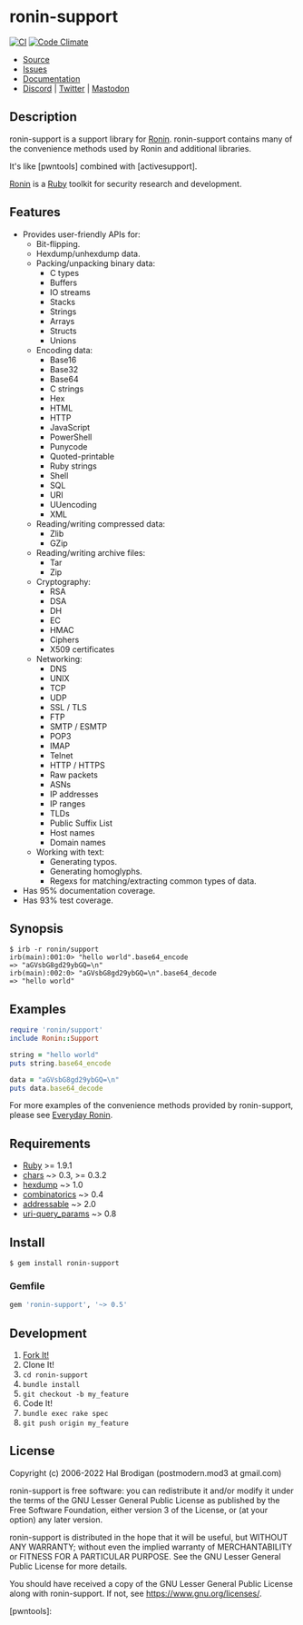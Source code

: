 # ronin-support

[![CI](https://github.com/ronin-rb/ronin-support/actions/workflows/ruby.yml/badge.svg)](https://github.com/ronin-rb/ronin-support/actions/workflows/ruby.yml)
[![Code Climate](https://codeclimate.com/github/ronin-rb/ronin-support.svg)](https://codeclimate.com/github/ronin-rb/ronin-support)

* [Source](https://github.com/ronin-rb/ronin-support)
* [Issues](https://github.com/ronin-rb/ronin-support/issues)
* [Documentation](https://ronin-rb.dev/docs/ronin-support/frames)
* [Discord](https://discord.gg/6WAb3PsVX9) |
  [Twitter](https://twitter.com/ronin_rb) |
  [Mastodon](https://infosec.exchange/@ronin_rb)

## Description

ronin-support is a support library for [Ronin][ronin-rb]. ronin-support
contains many of the convenience methods used by Ronin and additional libraries.

It's like [pwntools] combined with [activesupport].

[Ronin][ronin-rb] is a [Ruby] toolkit for security research and development.

## Features

* Provides user-friendly APIs for:
  * Bit-flipping.
  * Hexdump/unhexdump data.
  * Packing/unpacking binary data:
    * C types
    * Buffers
    * IO streams
    * Stacks
    * Strings
    * Arrays
    * Structs
    * Unions
  * Encoding data:
    * Base16
    * Base32
    * Base64
    * C strings
    * Hex
    * HTML
    * HTTP
    * JavaScript
    * PowerShell
    * Punycode
    * Quoted-printable
    * Ruby strings
    * Shell
    * SQL
    * URI
    * UUencoding
    * XML
  * Reading/writing compressed data:
    * Zlib
    * GZip
  * Reading/writing archive files:
    * Tar
    * Zip
  * Cryptography:
    * RSA
    * DSA
    * DH
    * EC
    * HMAC
    * Ciphers
    * X509 certificates
  * Networking:
    * DNS
    * UNIX
    * TCP
    * UDP
    * SSL / TLS
    * FTP
    * SMTP / ESMTP
    * POP3
    * IMAP
    * Telnet
    * HTTP / HTTPS
    * Raw packets
    * ASNs
    * IP addresses
    * IP ranges
    * TLDs
    * Public Suffix List
    * Host names
    * Domain names
  * Working with text:
    * Generating typos.
    * Generating homoglyphs.
    * Regexs for matching/extracting common types of data.
* Has 95% documentation coverage.
* Has 93% test coverage.

## Synopsis

```shell
$ irb -r ronin/support
irb(main):001:0> "hello world".base64_encode
=> "aGVsbG8gd29ybGQ=\n"
irb(main):002:0> "aGVsbG8gd29ybGQ=\n".base64_decode
=> "hello world"
```

## Examples

```ruby
require 'ronin/support'
include Ronin::Support

string = "hello world"
puts string.base64_encode

data = "aGVsbG8gd29ybGQ=\n"
puts data.base64_decode
```

For more examples of the convenience methods provided by ronin-support,
please see [Everyday Ronin].

## Requirements

* [Ruby] >= 1.9.1
* [chars] ~> 0.3, >= 0.3.2
* [hexdump] ~> 1.0
* [combinatorics] ~> 0.4
* [addressable] ~> 2.0
* [uri-query_params] ~> 0.8

## Install

```shell
$ gem install ronin-support
```

### Gemfile

```ruby
gem 'ronin-support', '~> 0.5'
```

## Development

1. [Fork It!](https://github.com/ronin-rb/ronin-support/fork)
2. Clone It!
3. `cd ronin-support`
4. `bundle install`
5. `git checkout -b my_feature`
6. Code It!
7. `bundle exec rake spec`
8. `git push origin my_feature`

## License

Copyright (c) 2006-2022 Hal Brodigan (postmodern.mod3 at gmail.com)

ronin-support is free software: you can redistribute it and/or modify
it under the terms of the GNU Lesser General Public License as published
by the Free Software Foundation, either version 3 of the License, or
(at your option) any later version.

ronin-support is distributed in the hope that it will be useful,
but WITHOUT ANY WARRANTY; without even the implied warranty of
MERCHANTABILITY or FITNESS FOR A PARTICULAR PURPOSE.  See the
GNU Lesser General Public License for more details.

You should have received a copy of the GNU Lesser General Public License
along with ronin-support.  If not, see <https://www.gnu.org/licenses/>.

[ronin-rb]: https://ronin-rb.dev
[Everyday Ronin]: https://ronin-rb.dev/guides/everyday_ronin.html
[Ruby]: https://www.ruby-lang.org/

[pwntools]: 

[chars]: https://github.com/postmodern/chars#readme
[hexdump]: https://github.com/postmodern/hexdump#readme
[combinatorics]: https://github.com/postmodern/combinatorics#readme
[addressable]: https://github.com/sporkmonger/addressable#readme
[uri-query_params]: https://github.com/postmodern/uri-query_params#readme
